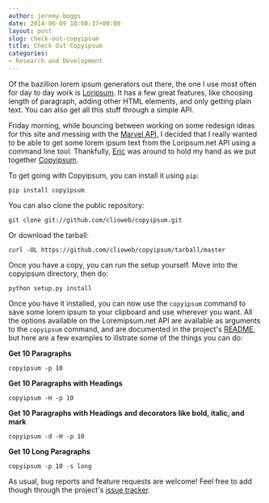 ```yaml
---
author: jeremy-boggs
date: 2014-06-09 10:00:37+00:00
layout: post
slug: check-out-copyipsum
title: Check Out Copyipsum
categories:
- Research and Development
---
```


Of the bazillion lorem ipsum generators out there, the one I use most often for day to day work is [Loripsum](http://loripsum.net). It has a few great features, like choosing length of paragraph, adding other HTML elements, and only getting plain text. You can also get all this stuff through a simple API.

Friday morning, while bouncing between working on some redesign ideas for this site and messing with the [Marvel API](http://developer.marvel.com/), I decided that I really wanted to be able to get some lorem ipsum text from the Loripsum.net API using a command line tool. Thankfully, [Eric](/people/eric-rochester) was around to hold my hand as we put together [Copyipsum](http://github.com/clioweb/copyipsum).

To get going with Copyipsum, you can install it using `pip`:

```
pip install copyipsum
```

You can also clone the public repository:

```
git clone git://github.com/clioweb/copyipsum.git
```

Or download the tarball:

```
curl -OL https://github.com/clioweb/copyipsum/tarball/master
```

Once you have a copy, you can run the setup yourself. Move into the copyipsum directory, then do:

```
python setup.py install
```

Once you have it installed, you can now use the `copyipsum` command to save some lorem ipsum to your clipboard and use wherever you want. All the options available on the Loremipsum.net API are available as arguments to the `copyipsum` command, and are documented in the project's [README](https://github.com/clioweb/copyipsum/blob/master/README.md), but here are a few examples to illstrate some of the things you can do:

**Get 10 Paragraphs**

```
copyipsum -p 10
```


**Get 10 Paragraphs with Headings**

```
copyipsum -H -p 10
```

**Get 10 Paragraphs with Headings and decorators like bold, italic, and mark**

```
copyipsum -d -H -p 10
```

**Get 10 Long Paragraphs**

```
copyipsum -p 10 -s long
```

As usual, bug reports and feature requests are welcome! Feel free to add though through the project's [issue tracker](http://github.com/clioweb/copyipsum/issues).
